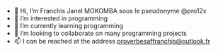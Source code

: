 - 👋 Hi, I’m Franchis Janel MOKOMBA sous le pseudonyme @pro12x
- 👀 I’m interested in programming
- 🌱 I’m currently learning programming
- 💞️ I’m looking to collaborate on many programming projects
- 📫 I can be reached at the address proverbesaffranchis@outlook.fr

<!---
pro12x/pro12x is a ✨ special ✨ repository because its `README.md` (this file) appears on your GitHub profile.
You can click the Preview link to take a look at your changes.
--->
